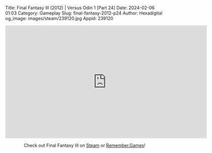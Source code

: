 Title: Final Fantasy III (2012) | Versus Odin 1 [Part 24]
Date: 2024-02-06 01:03
Category: Gameplay
Slug: final-fantasy-2012-p24
Author: Hexadigital
og_image: images/steam/239120.jpg
Appid: 239120

<center><iframe src="https://www.youtube.com/embed/DNH7fXoHeGw?feature=oembed" allow="accelerometer; autoplay; encrypted-media; gyroscope; picture-in-picture" width="640" height="360" frameborder="0"></iframe>

Check out Final Fantasy III on [Steam](https://store.steampowered.com/app/239120/?curator_clanid=34633900) or [Remember.Games](https://remember.games/game/1072/final-fantasy-iii/)!</center>